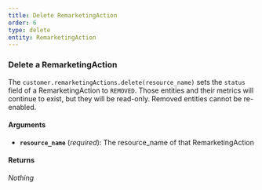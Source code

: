 ```yaml
---
title: Delete RemarketingAction
order: 6
type: delete
entity: RemarketingAction
---
```


### Delete a RemarketingAction

The `customer.remarketingActions.delete(resource_name)` sets the `status` field of a RemarketingAction to `REMOVED`. Those entities and their metrics will continue to exist, but they will be read-only. Removed entities cannot be re-enabled.

#### Arguments

- **`resource_name`** (_required_): The resource_name of that RemarketingAction

#### Returns

_Nothing_
